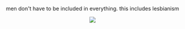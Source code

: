 <div align="center">

men don't have to be included in everything. this includes lesbianism

</div>

<div align="center">

  ![](https://komarev.com/ghpvc/?username=rozzychill&color=b51f13&style=plastic&label=potential-targets)
  
</div>
